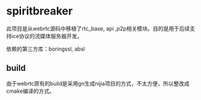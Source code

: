 # spiritbreaker

此项目是从webrtc源码中移植了rtc_base, api ,p2p相关模块。目的是用于后续支持ice协议的流媒体服务器开发。

依赖的第三方库：boringssl, absl

## build

由于webrtc原有的build是采用gn生成nijia项目的方式，不太方便，所以整改成cmake编译的方式。




